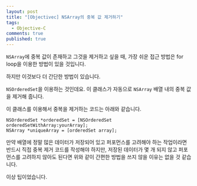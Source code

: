 ```yaml
---
layout: post
title: "[Objectivec] NSArray의 중복 값 제거하기"
tags: 
  - Objective-C
comments: true
published: true
---
```


`NSArray`에 중복 값이 존재하고 그것을 제거하고 싶을 때, 가장 쉬운 접근 방법은 for loop을 이용한 방법이 있을 것입니다.

하지만 이것보다 더 간단한 방법이 있습니다.

`NSOrderedSet`을 이용하는 것인데요. 이 클래스가 자동으로 `NSArray` 배열 내의 중복 값을 제거해 줍니다.

이 클래스를 이용해서 중복을 제거하는 코드는 아래와 같습니다.

```objc
NSOrderedSet *orderedSet = [NSOrderedSet orderedSetWithArray:yourArray];
NSArray *uniqueArray = [orderedSet array];
```

만약 배열에 정말 많은 데이터가 저장되어 있고 퍼포먼스를 고려해야 하는 작업이라면 반드시 직접 중복 제거 코드를 작성해야 하지만, 저장된 데이터가 몇 개 되지 않고 퍼포먼스를 고려하지 않아도 된다면 위와 같이 간편한 방법을 쓰지 않을 이유는 없을 것 같습니다.

이상 팁이었습니다.